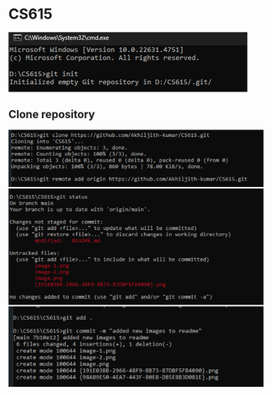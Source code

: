 # CS615
![alt text](image-1.png)
## Clone repository
![alt text]({191E03BB-2966-48F9-BB73-87DBF5FB4090}.png)
![alt text]({98A89E50-4EA7-443F-B0E8-DB5E8B3D081E}.png)
![alt text]({CDE0031C-4164-4853-9A08-0DE19A7206ED}.png)
